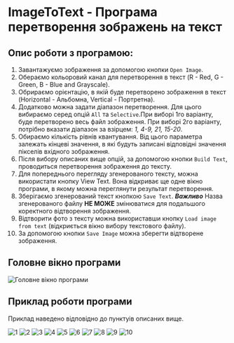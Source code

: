 # ImageToText - Програма перетворення зображень на текст

## Опис роботи з програмою:

1. Завантажуємо зображення за допомогою кнопки `Open Image`.
2. Обераємо кольоровий канал для перетворення в текст (R - Red, G - Green, B - Blue and Grayscale).
3. Обрираємо орієнтацію, в якій буде перетворено зображення в текст (Horizontal - Альбомна, Vertical - Портретна).
4. Додатково можна задати діапазон перетворення. Для цього вибираємо серед опцій `All` та `Selective`.При виборі 1го варіанту, буде перетворено весь файл зображення. При виборі 2го варіанту, потрібно вказати діапазон за взірцем: _1, 4-9, 21, 15-20_.
5. Обираємо кількість рівнів квантування. Від цього параметра залежать кінцеві значення, в які будуть записані відповідні значення пікселів вхідного зображення.
6. Після вибору описаних вище опцій, за допомогою кнопки `Build Text`, проводиться перетворення зображення до тексту.
7. Для попереднього перегляду згенерованого тексту, можна використати кнопку View Text. Вона відкриває ще одне вікно програми, в якому можна переглянути результат перетворення.
8. Зберігаємо згенерований текст кнопкою `Save Text`. ***Важливо*** Назва згенерованого файлу **НЕ МОЖЕ** змінюватися для подальшого коректного відтворення зображення.
9. Відтворити фото з тексту можна використавши кнопку `Load image from text` (відкриється вікно вибору текстового файлу).
10. За допомогою кнопки `Save Image` можна зберегти відтворене зображення.

## Головне вікно програми

![Головне вікно програми](/Guide/MainWindow.png)

## Приклад роботи програми

Приклад наведено відповідно до пунктуів описаних вище.

![1](/Guide/1.png)
![2](/Guide/2.png)
![3](/Guide/3.png)
![4](/Guide/4.png)
![5](/Guide/5.png)
![6](/Guide/6.png)
![7](/Guide/7.png)
![8](/Guide/8.png)
![9](/Guide/9.png)
![10](/Guide/10.png)
